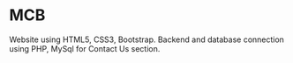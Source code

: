 # MCB
Website using HTML5, CSS3, Bootstrap.
Backend and database connection using PHP, MySql for Contact Us section.
